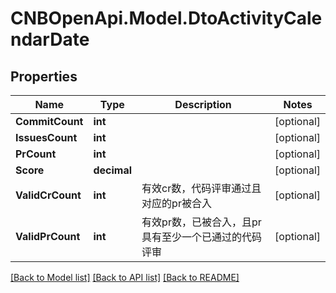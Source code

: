 # CNBOpenApi.Model.DtoActivityCalendarDate

## Properties

Name | Type | Description | Notes
------------ | ------------- | ------------- | -------------
**CommitCount** | **int** |  | [optional] 
**IssuesCount** | **int** |  | [optional] 
**PrCount** | **int** |  | [optional] 
**Score** | **decimal** |  | [optional] 
**ValidCrCount** | **int** | 有效cr数，代码评审通过且对应的pr被合入 | [optional] 
**ValidPrCount** | **int** | 有效pr数，已被合入，且pr具有至少一个已通过的代码评审 | [optional] 

[[Back to Model list]](../../README.md#documentation-for-models) [[Back to API list]](../../README.md#documentation-for-api-endpoints) [[Back to README]](../../README.md)

